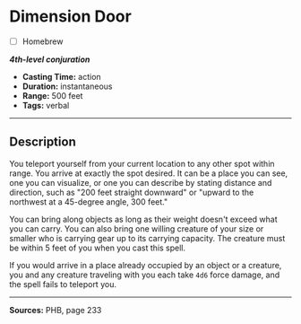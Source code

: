 # Dimension Door
- [ ] Homebrew

***4th-level conjuration***
- **Casting Time:** action
- **Duration:** instantaneous
- **Range:** 500 feet
- **Tags:** verbal

---

## Description
You teleport yourself from your current location to any other spot within range.
You arrive at exactly the spot desired.
It can be a place you can see, one you can visualize, or one you can describe by stating distance and direction, such as "200 feet straight downward" or "upward to the northwest at a 45-degree angle, 300 feet."

You can bring along objects as long as their weight doesn't exceed what you can carry.
You can also bring one willing creature of your size or smaller who is carrying gear up to its carrying capacity.
The creature must be within 5 feet of you when you cast this spell.

If you would arrive in a place already occupied by an object or a creature, you and any creature traveling with you each take `4d6` force damage, and the spell fails to teleport you.

---

**Sources:** PHB, page 233
